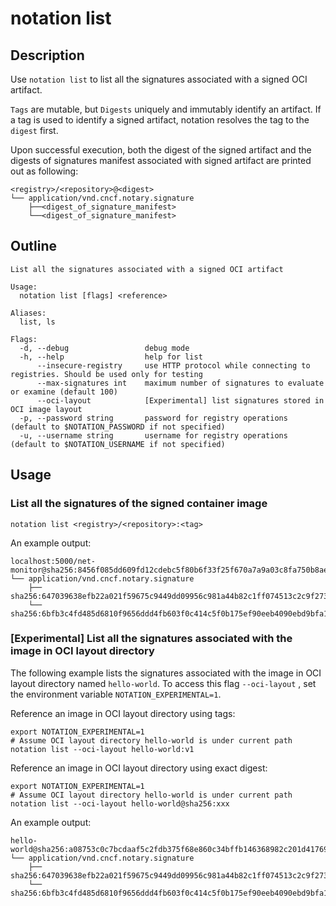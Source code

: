 # notation list

## Description

Use `notation list` to list all the signatures associated with a signed OCI artifact.

`Tags` are mutable, but `Digests` uniquely and immutably identify an artifact. If a tag is used to identify a signed artifact, notation resolves the tag to the `digest` first.

Upon successful execution, both the digest of the signed artifact and the digests of signatures manifest associated with signed artifact are printed out as following:

```shell
<registry>/<repository>@<digest>
└── application/vnd.cncf.notary.signature
    ├──<digest_of_signature_manifest>
    └──<digest_of_signature_manifest>
```

## Outline

```text
List all the signatures associated with a signed OCI artifact

Usage:
  notation list [flags] <reference>

Aliases:
  list, ls

Flags:
  -d, --debug                 debug mode
  -h, --help                  help for list
      --insecure-registry     use HTTP protocol while connecting to registries. Should be used only for testing
      --max-signatures int    maximum number of signatures to evaluate or examine (default 100)
      --oci-layout            [Experimental] list signatures stored in OCI image layout
  -p, --password string       password for registry operations (default to $NOTATION_PASSWORD if not specified)
  -u, --username string       username for registry operations (default to $NOTATION_USERNAME if not specified)
```

## Usage

### List all the signatures of the signed container image

```shell
notation list <registry>/<repository>:<tag>
```

An example output:

```shell
localhost:5000/net-monitor@sha256:8456f085dd609fd12cdebc5f80b6f33f25f670a7a9a03c8fa750b8aee0c4d657
└── application/vnd.cncf.notary.signature
    ├── sha256:647039638efb22a021f59675c9449dd09956c981a44b82c1ff074513c2c9f273
    └── sha256:6bfb3c4fd485d6810f9656ddd4fb603f0c414c5f0b175ef90eeb4090ebd9bfa1
```

### [Experimental] List all the signatures associated with the image in OCI layout directory

The following example lists the signatures associated with the image in OCI layout directory named `hello-world`. To access this flag `--oci-layout` , set the environment variable `NOTATION_EXPERIMENTAL=1`.

Reference an image in OCI layout directory using tags:

```shell
export NOTATION_EXPERIMENTAL=1
# Assume OCI layout directory hello-world is under current path
notation list --oci-layout hello-world:v1
```

Reference an image in OCI layout directory using exact digest:

```shell
export NOTATION_EXPERIMENTAL=1
# Assume OCI layout directory hello-world is under current path
notation list --oci-layout hello-world@sha256:xxx
```

An example output:

```shell
hello-world@sha256:a08753c0c7bcdaaf5c2fdb375f68e860c34bffb146368982c201d41769e1763c
└── application/vnd.cncf.notary.signature
    ├── sha256:647039638efb22a021f59675c9449dd09956c981a44b82c1ff074513c2c9f273
    └── sha256:6bfb3c4fd485d6810f9656ddd4fb603f0c414c5f0b175ef90eeb4090ebd9bfa1
```
